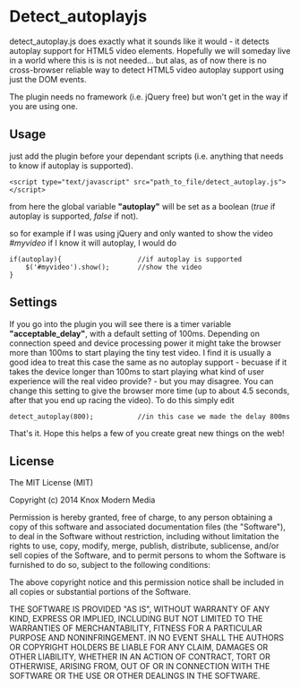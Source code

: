 Detect_autoplayjs
=========

detect_autoplay.js does exactly what it sounds like it would - it detects autoplay support for HTML5 video elements. Hopefully we will someday live in a world where this is is not needed... but alas, as of now there is no cross-browser 
reliable way to detect HTML5 video autoplay support using just the DOM events. 

The plugin needs no framework (i.e. jQuery free) but won't get in the way if you are using one.

Usage
----
just add the plugin before your dependant scripts (i.e. anything that needs to know if autoplay is supported).
    
    <script type="text/javascript" src="path_to_file/detect_autoplay.js"></script>
from here the global variable **"autoplay"**  will be set as a boolean (*true* if autoplay is supported, *false* if not).

so for example if I was using jQuery and only wanted to show the video *#myvideo* if I know it will autoplay, I would do

    if(autoplay){                   //if autoplay is supported 
        $('#myvideo').show();       //show the video
    }
    
    
Settings
----
If you go into the plugin you will see there is a timer variable **"acceptable_delay"**, with a default setting of 100ms. Depending on connection speed and device processing power it might take the browser more than 100ms to start playing the tiny test video. I find it is usually a good idea to treat this case the same as no autoplay support - becuase if it takes the device longer than 100ms to start playing what kind of user experience will the real video provide? - but you may disagree. You can change this setting to give the browser more time (up to about 4.5 seconds, after that you end up racing the video). To do this simply edit 
    
    detect_autoplay(800);           //in this case we made the delay 800ms


That's it. Hope this helps a few of you create great new things on the web!

License
----

The MIT License (MIT)

Copyright (c) 2014 Knox Modern Media

Permission is hereby granted, free of charge, to any person obtaining a copy
of this software and associated documentation files (the "Software"), to deal
in the Software without restriction, including without limitation the rights
to use, copy, modify, merge, publish, distribute, sublicense, and/or sell
copies of the Software, and to permit persons to whom the Software is
furnished to do so, subject to the following conditions:

The above copyright notice and this permission notice shall be included in
all copies or substantial portions of the Software.

THE SOFTWARE IS PROVIDED "AS IS", WITHOUT WARRANTY OF ANY KIND, EXPRESS OR
IMPLIED, INCLUDING BUT NOT LIMITED TO THE WARRANTIES OF MERCHANTABILITY,
FITNESS FOR A PARTICULAR PURPOSE AND NONINFRINGEMENT. IN NO EVENT SHALL THE
AUTHORS OR COPYRIGHT HOLDERS BE LIABLE FOR ANY CLAIM, DAMAGES OR OTHER
LIABILITY, WHETHER IN AN ACTION OF CONTRACT, TORT OR OTHERWISE, ARISING FROM,
OUT OF OR IN CONNECTION WITH THE SOFTWARE OR THE USE OR OTHER DEALINGS IN
THE SOFTWARE.


